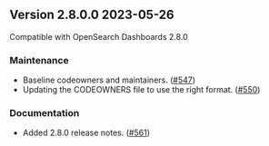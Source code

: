 ## Version 2.8.0.0 2023-05-26
Compatible with OpenSearch Dashboards 2.8.0

### Maintenance
* Baseline codeowners and maintainers. ([#547](https://github.com/opensearch-project/alerting-dashboards-plugin/pull/547))
* Updating the CODEOWNERS file to use the right format. ([#550](https://github.com/opensearch-project/alerting-dashboards-plugin/pull/550))

### Documentation
* Added 2.8.0 release notes. ([#561](https://github.com/opensearch-project/alerting-dashboards-plugin/pull/561))